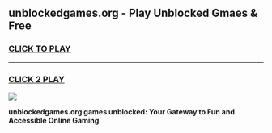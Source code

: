 
## unblockedgames.org - Play Unblocked Gmaes & Free
<h3>
<a href="https://news.freeplayer.one?title=unblockedgames.org&ref=23F">CLICK TO PLAY</a></h3>
<hr>

<h3>
<a href="https://news.freeplayer.one?title=unblockedgames.org&ref=23F">CLICK 2 PLAY</a>
  
</h3>

<a href="https://news.freeplayer.one?title=unblockedgames.org&ref=23F/"><img src="https://clearcache.store/games.png"></a>


**unblockedgames.org games unblocked: Your Gateway to Fun and Accessible Online Gaming**
